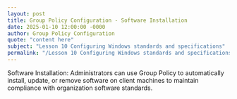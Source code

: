 ```yaml
---
layout: post
title: Group Policy Configuration - Software Installation
date: 2025-01-10 12:00:00 -0000
author: Group Policy Configuration
quote: "content here"
subject: "Lesson 10 Configuring Windows standards and specifications"
permalink: "/Lesson 10 Configuring Windows standards and specifications/Group Policy Configuration/Group Policy Configuration - Software Installation"
---
```


Software Installation: Administrators can use Group Policy to automatically install, update, or remove software on client machines to maintain compliance with organization software standards.
